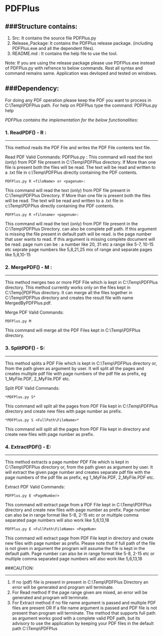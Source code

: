 # PDFPlus

###Structure contains:
-------------------
1. Src: It contains the source file PDFPlus.py
2. Release_Package: It contains the PDFPlus release package.
(including PDFPlus.exe and all the dependent files).
3. README.md : It contains the help file to use the tool.

Note: If you are using the release package please use PDFPlus.exe instead of PDFPlus.py with refrence to below commands.
Rest all syntax and command remains same.
Application was devloped and tested on windows.  

###Dependency:
-----------
For doing any PDF operation please keep the PDF you want to process in C:\Temp\PDFPlus path.
For help on PDFPlus type the command:
	PDFPlus.py help


*PDFPlus contains the implementation for the below functionalities:*


### 1. ReadPDF() - R :
-------------
This method reads the PDF File and writes the PDF File contents text file.

Read PDF Valid Commands:
	PDFPlus.py <pagenum>:
This command will read the text (only) from PDF file present in C:\Temp\PDFPlus directory. 
If More than one file is present both the files will be read. The text will be read and 
written to a .txt file in c:\Temp\PDFPlus directly containing the PDF contents.


	PDFPlus.py R <fileName> or <pagenum>:
This command will read the text (only) from PDF file present in C:\Temp\PDFPlus Directory. 
If More than one file is present both the files will be read. The text will be read and 
written to a .txt file in c:\Temp\PDFPlus directly containing the PDF contents.


	PDFPlus.py R <filename> <pagenum>:
This command will read the text (only) from PDF file <filename> present in the 
C:\Temp\PDFPlus Directory. <filename> can also be complete pdf path.
If this argument is missing the file present in default path will be read. 
<pagenum> is the page number that user wants to read. If this argument is missing 
complete document will be read. 
page num can be :
a number like 20, 31 etc
a range like 5-7, 10-15 etc
seprate page numbers like 5,8,21,25
<TODO> mix of range and separate pages like 5,8,10-15

### 2. MergePDF() - M :
--------------
This method merges two or more PDF File which is kept in C:\Temp\PDFPlus directory.
This method currently works only on the files kept in C:\Temp|PDFPlus directory.
It can merge all the files together in C:\Temp\PDFPlus directory and creates the result 
file with name MergedByPDFPlus.pdf.

Merge PDF Valid Commands:

	PDFPlus.py M
This command will merge all the PDF Files kept in C:\Temp\PDFPlus directory.


### 3. SplitPDF() - S:
---------------
This method splits a PDF File which is kept in C:\Temp\PDFPlus directory or, from the 
path given as argument by user.
It will split all the pages and creates multiple pdf file with page numbers of the pdf 
file as prefix, eg 1_MyFile.PDF, 2_MyFile.PDF etc.

Split PDF Valid Commands:

	*PDFPlus.py S*
This command will split all the pages from PDF File kept in C:\Temp\PDFPlus directory 
and create new files with page number as prefix.

	*PDFPlus.py S <FullPath\FileName>*
This command will split all the pages from PDF File <FileName> kept in <FullPath> directory 
and create new files with page number as prefix.


### 4. ExtractPDF() - E:
-----------------
This method extracts a page number PDF File which is kept in C:\Temp\PDFPlus directory or, 
from the path given as argument by user.
It will extract the given page number and creates separate pdf file with the page numbers of 
the pdf file as prefix, eg 1_MyFile.PDF, 2_MyFile.PDF etc.

Extract PDF Valid Commands:

	PDFPlus.py E <PageNumber>
This command will extract page <PageNumber> from a PDF File kept in C:\Temp\PDFPlus directory 
and create new files with page number as prefix.
Page number can also be in range format like 5-8, 2-15 etc or or multiple comma separated page 
numbers will also work like 5,6,13,18

	PDFPlus.py E <FullPath\FileName> <PageNum>
This command will extract page <PageNum> from PDF File <FileName> kept in <FullPath> directory 
and create new files with page number as prefix. 
Please note that if full path of the file is not given in argument the program will assume the file 
<FileName> is kept in the default path.
Page number can also be in range format like 5-8, 2-15 etc or multiple comma separated page numbers 
will also work like 5,6,13,18


###CAUTION:
********
1. If no (pdf) file is present in present in C:\Temp\PDFPlus Directory an error will be generated and 
program will terminate.
2. For Read method If the page range given are mixed, an error will be generated and program will terminate.
3. For Extract method if no file name argument is passed and multiple PDF files are present OR If a file name 
argument is passed and PDF file is not present than program will terminate.
The method that supports full path as argument works good with a complete valid PDF path, but its advisory to 
use the application by keeping your PDF files in the default path C:\Temp\PDFPlus